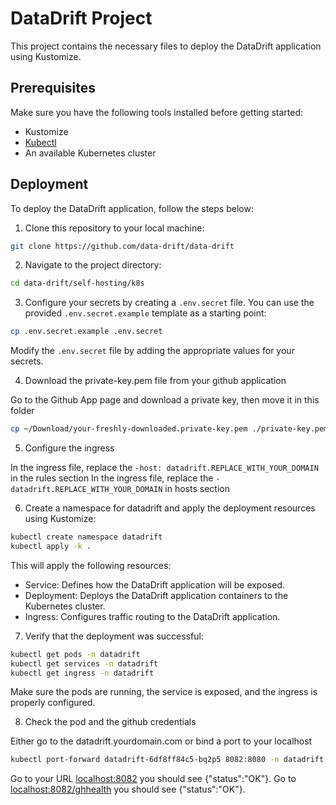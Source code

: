 # DataDrift Project

This project contains the necessary files to deploy the DataDrift application using Kustomize.

## Prerequisites

Make sure you have the following tools installed before getting started:

- Kustomize
- [Kubectl](https://kubernetes.io/docs/tasks/tools/)
- An available Kubernetes cluster

## Deployment

To deploy the DataDrift application, follow the steps below:

1.  Clone this repository to your local machine:

```bash
git clone https://github.com/data-drift/data-drift
```

2.  Navigate to the project directory:

```bash
cd data-drift/self-hosting/k8s
```

3.  Configure your secrets by creating a `.env.secret` file. You can use the provided `.env.secret.example` template as a starting point:

```bash
cp .env.secret.example .env.secret
```

Modify the `.env.secret` file by adding the appropriate values for your secrets.

4. Download the private-key.pem file from your github application

Go to the Github App page and download a private key, then move it in this folder

```bash
cp ~/Download/your-freshly-downloaded.private-key.pem ./private-key.pem
```

5. Configure the ingress

In the ingress file, replace the `-host: datadrift.REPLACE_WITH_YOUR_DOMAIN` in the rules section
In the ingress file, replace the `-datadrift.REPLACE_WITH_YOUR_DOMAIN` in hosts section

6. Create a namespace for datadrift and apply the deployment resources using Kustomize:

```bash
kubectl create namespace datadrift
kubectl apply -k .
```

This will apply the following resources:

- Service: Defines how the DataDrift application will be exposed.
- Deployment: Deploys the DataDrift application containers to the Kubernetes cluster.
- Ingress: Configures traffic routing to the DataDrift application.

7.  Verify that the deployment was successful:

```bash
kubectl get pods -n datadrift
kubectl get services -n datadrift
kubectl get ingress -n datadrift
```

Make sure the pods are running, the service is exposed, and the ingress is properly configured.

8. Check the pod and the github credentials

Either go to the datadrift.yourdomain.com or bind a port to your localhost

```bash
kubectl port-forward datadrift-6df8ff84c5-bq2p5 8082:8080 -n datadrift
```

Go to your URL [localhost:8082](localhost:8082) you should see {"status":"OK"}.
Go to [localhost:8082/ghhealth](localhost:8082/ghhealth) you should see {"status":"OK"}.
